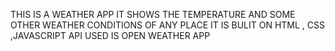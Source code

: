 THIS IS A WEATHER APP 
IT SHOWS THE TEMPERATURE AND SOME OTHER WEATHER CONDITIONS OF ANY PLACE
IT IS BULIT ON HTML , CSS ,JAVASCRIPT
API USED IS OPEN WEATHER APP